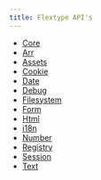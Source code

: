 ```yaml
---
title: Flextype API's
---
```


<ul>
    <li><a href="./api/core">Core</a></li>
    <li><a href="./api/arr">Arr</a></li>
    <li><a href="./api/assets">Assets</a></li>
    <li><a href="./api/cookie">Cookie</a></li>
    <li><a href="./api/date">Date</a></li>
    <li><a href="./api/debug">Debug</a></li>
    <li><a href="./api/filesystem">Filesystem</a></li>
    <li><a href="./api/form">Form</a></li>
    <li><a href="./api/html">Html</a></li>
    <li><a href="./api/i18n">i18n</a></li>
    <li><a href="./api/number">Number</a></li>
    <li><a href="./api/registry">Registry</a></li>
    <li><a href="./api/session">Session</a></li>
    <li><a href="./api/text">Text</a></li>
</ul>
